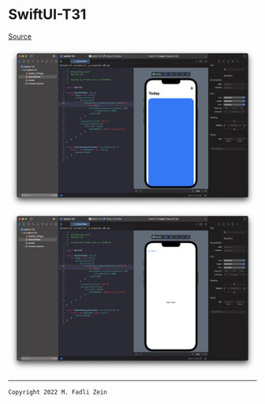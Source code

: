 # SwiftUI-T31

[Source](https://designcode.io/swiftui-handbook-navigation-view)

<pre>
<img src="preview/example1.png">
<img src="preview/example2.png">
</pre>

---

```
Copyright 2022 M. Fadli Zein
```

